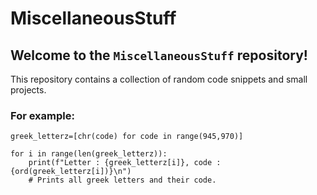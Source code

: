 # MiscellaneousStuff

## Welcome to the `MiscellaneousStuff` repository!
This repository contains a collection of random code snippets and small projects.

### For example:
```
greek_letterz=[chr(code) for code in range(945,970)]

for i in range(len(greek_letterz)):
    print(f"Letter : {greek_letterz[i]}, code : {ord(greek_letterz[i])}\n")
    # Prints all greek letters and their code.
```
